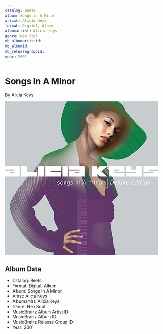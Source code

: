 ```yaml
---
catalog: Beets
album: Songs in A Minor
artist: Alicia Keys
format: Digital, Album
albumartist: Alicia Keys
genre: Neo Soul
mb_albumartistid: 
mb_albumid: 
mb_releasegroupid: 
year: 2001
---
```


# Songs in A Minor

By Alicia Keys

![](../../assets/beetscovers/Alicia_Keys-Songs_in_A_Minor.jpg)

## Album Data

- Catalog: Beets
- Format: Digital, Album
- Album: Songs in A Minor
- Artist: Alicia Keys
- Albumartist: Alicia Keys
- Genre: Neo Soul
- MusicBrainz Album Artist ID: 
- MusicBrainz Album ID: 
- MusicBrainz Release Group ID: 
- Year: 2001


